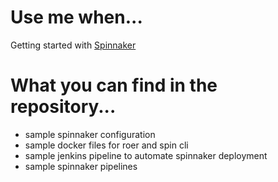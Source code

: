 # Use me when... 
Getting started with [Spinnaker](www.spinnaker.io)

# What you can find in the repository...
  - sample spinnaker configuration
  - sample docker files for roer and spin cli
  - sample jenkins pipeline to automate spinnaker deployment
  - sample spinnaker pipelines

